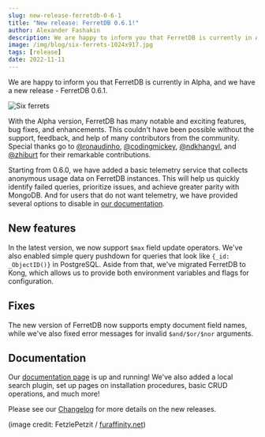 ```yaml
---
slug: new-release-ferretdb-0-6-1
title: "New release: FerretDB 0.6.1!"
author: Alexander Fashakin
description: We are happy to inform you that FerretDB is currently in Alpha, and we have a new release - FerretDB 0.6.1.
image: /img/blog/six-ferrets-1024x917.jpg
tags: [release]
date: 2022-11-11
---
```


We are happy to inform you that FerretDB is currently in Alpha, and we have a new release - FerretDB 0.6.1.

![Six ferrets](/img/blog/six-ferrets-1024x917.jpg)

<!--truncate-->

With the Alpha version, FerretDB has many notable and exciting features, bug fixes, and enhancements.
This couldn't have been possible without the support, feedback, and help of many contributors from the community.
Special thanks go to [@ronaudinho](https://github.com/ronaudinho), [@codingmickey](https://github.com/codingmickey), [@ndkhangvl](https://github.com/ndkhangvl), and [@zhiburt](https://github.com/zhiburt)  for their remarkable contributions.

Starting from 0.6.0, we have added a basic telemetry service that collects anonymous usage data on FerretDB instances.
This will help us quickly identify failed queries, prioritize issues, and achieve greater parity with MongoDB.
And for users that do not want telemetry, we have provided several options to disable in [our documentation](https://docs.ferretdb.io/).

## New features

In the latest version, we now support `$max` field update operators.
We've also enabled simple query pushdown for queries that look like `{_id: _ObjectID()}` in PostgreSQL.
Aside from that, we've migrated FerretDB to Kong, which allows us to provide both environment variables and flags for configuration.

## Fixes

The new version of FerretDB now supports empty document field names, while we've also fixed error messages for invalid `$and/$or/$nor` arguments.

## Documentation

Our [documentation page](https://docs.ferretdb.io/) is up and running!
We've also added a local search plugin, set up pages on installation procedures, basic CRUD operations, and much more!

Please see our [Changelog](https://github.com/FerretDB/FerretDB/releases/) for more details on the new releases.

(image credit: FetzlePetzit / [furaffinity.net](https://www.furaffinity.net/view/1920045/))
